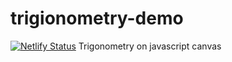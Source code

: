 # trigionometry-demo
[![Netlify Status](https://api.netlify.com/api/v1/badges/76977408-b753-4404-b713-102cd27b80b2/deploy-status)](https://app.netlify.com/sites/heroic-kangaroo-3124e4/deploys)
Trigonometry on javascript canvas

